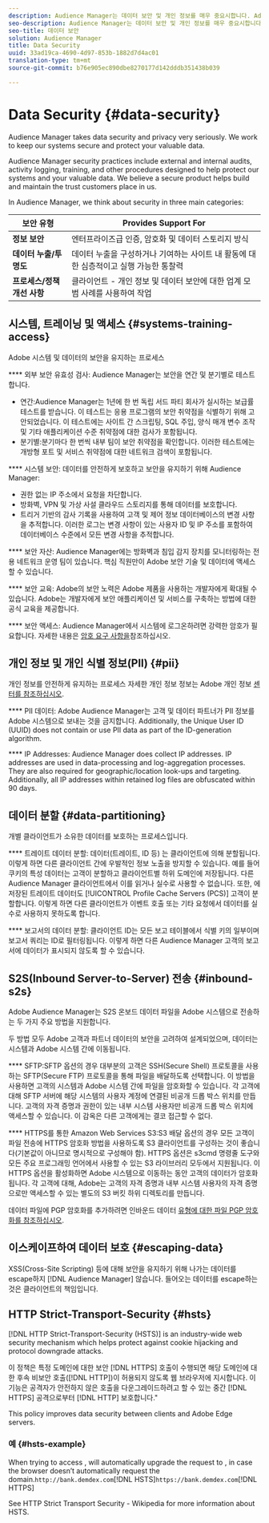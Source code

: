 ```yaml
---
description: Audience Manager는 데이터 보안 및 개인 정보를 매우 중요시합니다. Adobe는 시스템의 보안을 유지하고 중요한 데이터를 보호하기 위해 노력하고 있습니다.
seo-description: Audience Manager는 데이터 보안 및 개인 정보를 매우 중요시합니다. Adobe는 시스템의 보안을 유지하고 중요한 데이터를 보호하기 위해 노력하고 있습니다.
seo-title: 데이터 보안
solution: Audience Manager
title: Data Security
uuid: 33ad19ca-4690-4d97-853b-1882d7d4ac01
translation-type: tm+mt
source-git-commit: b76e905ec890dbe8270177d142dddb351438b039

---
```



# Data Security {#data-security}

Audience Manager takes data security and privacy very seriously. We work to keep our systems secure and protect your valuable data.

Audience Manager security practices include external and internal audits, activity logging, training, and other procedures designed to help protect our systems and your valuable data. We believe a secure product helps build and maintain the trust customers place in us.

In Audience Manager, we think about security in three main categories:

| 보안 유형 | Provides Support For |
|---|---|
| **정보 보안** | 엔터프라이즈급 인증, 암호화 및 데이터 스토리지 방식 |
| **데이터 누출/투명도** | 데이터 누출을 구성하거나 기여하는 사이트 내 활동에 대한 심층적이고 실행 가능한 통찰력 |
| **프로세스/정책 개선 사항** | 클라이언트 - 개인 정보 및 데이터 보안에 대한 업계 모범 사례를 사용하여 작업 |

## 시스템, 트레이닝 및 액세스 {#systems-training-access}

Adobe 시스템 및 데이터의 보안을 유지하는 프로세스

**** 외부 보안 유효성 검사: Audience Manager는 보안을 연간 및 분기별로 테스트합니다.

* 연간:Audience Manager는 1년에 한 번 독립 서드 파티 회사가 실시하는 보급률 테스트를 받습니다. 이 테스트는 응용 프로그램의 보안 취약점을 식별하기 위해 고안되었습니다. 이 테스트에는 사이트 간 스크립팅, SQL 주입, 양식 매개 변수 조작 및 기타 애플리케이션 수준 취약점에 대한 검사가 포함됩니다.
* 분기별:분기마다 한 번씩 내부 팀이 보안 취약점을 확인합니다. 이러한 테스트에는 개방형 포트 및 서비스 취약점에 대한 네트워크 검색이 포함됩니다.

**** 시스템 보안: 데이터를 안전하게 보호하고 보안을 유지하기 위해 Audience Manager:

* 권한 없는 IP 주소에서 요청을 차단합니다.
* 방화벽, VPN 및 가상 사설 클라우드 스토리지를 통해 데이터를 보호합니다.
* 트리거 기반의 감사 기록을 사용하여 고객 및 제어 정보 데이터베이스의 변경 사항을 추적합니다. 이러한 로그는 변경 사항이 있는 사용자 ID 및 IP 주소를 포함하여 데이터베이스 수준에서 모든 변경 사항을 추적합니다.

**** 보안 자산: Audience Manager에는 방화벽과 침입 감지 장치를 모니터링하는 전용 네트워크 운영 팀이 있습니다. 핵심 직원만이 Adobe 보안 기술 및 데이터에 액세스할 수 있습니다.

**** 보안 교육: Adobe의 보안 노력은 Adobe 제품을 사용하는 개발자에게 확대될 수 있습니다. Adobe는 개발자에게 보안 애플리케이션 및 서비스를 구축하는 방법에 대한 공식 교육을 제공합니다.

**** 보안 액세스: Audience Manager에서 시스템에 로그온하려면 강력한 암호가 필요합니다. 자세한 내용은 [암호 요구 사항을](../../reference/password-requirements.md)참조하십시오.

## 개인 정보 및 개인 식별 정보(PII) {#pii}

개인 정보를 안전하게 유지하는 프로세스 자세한 개인 정보 정보는 Adobe 개인 정보 [센터를 참조하십시오](https://www.adobe.com/privacy/advertising-services.html).

**** PII 데이터: Adobe Audience Manager는 고객 및 데이터 파트너가 PII 정보를 Adobe 시스템으로 보내는 것을 금지합니다. Additionally, the Unique User ID (UUID) does not contain or use PII data as part of the ID-generation algorithm.

**** IP Addresses:  Audience Manager does collect IP addresses. IP addresses are used in data-processing and log-aggregation processes. They are also required for geographic/location look-ups and targeting. Additionally, all IP addresses within retained log files are obfuscated within 90 days.

## 데이터 분할 {#data-partitioning}

개별 클라이언트가 소유한 데이터를 보호하는 프로세스입니다.

**** 트레이트 데이터 분할: 데이터(트레이트, ID 등) 는 클라이언트에 의해 분할됩니다. 이렇게 하면 다른 클라이언트 간에 우발적인 정보 노출을 방지할 수 있습니다. 예를 들어 쿠키의 특성 데이터는 고객이 분할하고 클라이언트별 하위 도메인에 저장됩니다. 다른 Audience Manager 클라이언트에서 이를 읽거나 실수로 사용할 수 없습니다. 또한, 에 저장된 트레이트 데이터도 [!UICONTROL Profile Cache Servers (PCS)] 고객이 분할합니다. 이렇게 하면 다른 클라이언트가 이벤트 호출 또는 기타 요청에서 데이터를 실수로 사용하지 못하도록 합니다.

**** 보고서의 데이터 분할: 클라이언트 ID는 모든 보고 테이블에서 식별 키의 일부이며 보고서 쿼리는 ID로 필터링됩니다. 이렇게 하면 다른 Audience Manager 고객의 보고서에 데이터가 표시되지 않도록 할 수 있습니다.

## S2S(Inbound Server-to-Server) 전송 {#inbound-s2s}

Adobe Audience Manager는 S2S 온보드 데이터 파일을 Adobe 시스템으로 전송하는 두 가지 주요 방법을 지원합니다.

두 방법 모두 Adobe 고객과 파트너 데이터의 보안을 고려하여 설계되었으며, 데이터는 시스템과 Adobe 시스템 간에 이동됩니다.

**** SFTP:SFTP 옵션의 경우 대부분의 고객은 SSH(Secure Shell) 프로토콜을 사용하는 SFTP(Secure FTP) 프로토콜을 통해 파일을 배달하도록 선택합니다. 이 방법을 사용하면 고객의 시스템과 Adobe 시스템 간에 파일을 암호화할 수 있습니다. 각 고객에 대해 SFTP 서버에 해당 시스템의 사용자 계정에 연결된 비공개 드롭 박스 위치를 만듭니다. 고객의 자격 증명과 권한이 있는 내부 시스템 사용자만 비공개 드롭 박스 위치에 액세스할 수 있습니다. 이 감옥은 다른 고객에게는 결코 접근할 수 없다.

**** HTTPS를 통한 Amazon Web Services S3:S3 배달 옵션의 경우 모든 고객이 파일 전송에 HTTPS 암호화 방법을 사용하도록 S3 클라이언트를 구성하는 것이 좋습니다(기본값이 아니므로 명시적으로 구성해야 함). HTTPS 옵션은 s3cmd 명령줄 도구와 모든 주요 프로그래밍 언어에서 사용할 수 있는 S3 라이브러리 모두에서 지원됩니다. 이 HTTPS 옵션을 활성화하면 Adobe 시스템으로 이동하는 동안 고객의 데이터가 암호화됩니다. 각 고객에 대해, Adobe는 고객의 자격 증명과 내부 시스템 사용자의 자격 증명으로만 액세스할 수 있는 별도의 S3 버킷 하위 디렉토리를 만듭니다.

데이터 파일에 PGP 암호화를 추가하려면 인바운드 데이터 [유형에 대한 파일 PGP 암호화를 참조하십시오](../../integration/sending-audience-data/batch-data-transfer-explained/inbound-file-encryption.md).

## 이스케이프하여 데이터 보호 {#escaping-data}

XSS(Cross-Site Scripting) 등에 대해 보안을 유지하기 위해 나가는 데이터를 escape하지 [!DNL Audience Manager] 않습니다. 들어오는 데이터를 escape하는 것은 클라이언트의 책임입니다.

## HTTP Strict-Transport-Security {#hsts}

[!DNL HTTP Strict-Transport-Security (HSTS)] is an industry-wide web security mechanism which helps protect against cookie hijacking and protocol downgrade attacks.

이 정책은 특정 도메인에 대한 보안 [!DNL HTTPS] 호출이 수행되면 해당 도메인에 대한 후속 비보안 호출([!DNL HTTP])이 허용되지 않도록 웹 브라우저에 지시합니다. 이 기능은 공격자가 안전하지 않은 호출을 다운그레이드하려고 할 수 있는 중간 [!DNL HTTPS] 공격으로부터 [!DNL HTTP] 보호합니다."

This policy improves data security between clients and Adobe Edge servers.[](../../reference/system-components/components-edge.md)

### 예 {#hsts-example}

When trying to access ,  will automatically upgrade the request to  , in case the browser doesn’t automatically request the  domain.`http://bank.demdex.com`[!DNL HSTS]`https://bank.demdex.com`[!DNL HTTPS]

See HTTP Strict Transport Security - Wikipedia for more information about HSTS.[](https://en.wikipedia.org/wiki/HTTP_Strict_Transport_Security)
